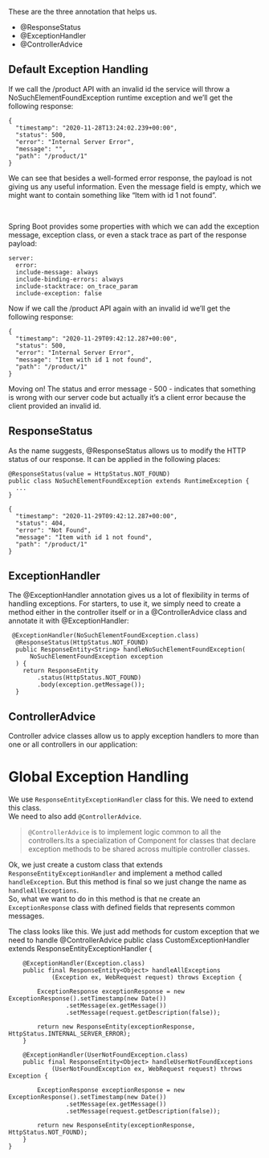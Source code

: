 These are the three annotation that helps us.
* @ResponseStatus
* @ExceptionHandler
* @ControllerAdvice

## Default Exception Handling
If we call the /product API with an invalid id the service will throw a NoSuchElementFoundException runtime exception and we’ll get the following response:
```
{
  "timestamp": "2020-11-28T13:24:02.239+00:00",
  "status": 500,
  "error": "Internal Server Error",
  "message": "",
  "path": "/product/1"
}
```

We can see that besides a well-formed error response, the payload is not giving us any useful information. Even the message field is empty, which we might want to contain something like “Item with id 1 not found”.

<br>

Spring Boot provides some properties with which we can add the exception message, exception class, or even a stack trace as part of the response payload:

```
server:
  error:
  include-message: always
  include-binding-errors: always
  include-stacktrace: on_trace_param
  include-exception: false
```

Now if we call the /product API again with an invalid id we’ll get the following response:

```
{
  "timestamp": "2020-11-29T09:42:12.287+00:00",
  "status": 500,
  "error": "Internal Server Error",
  "message": "Item with id 1 not found",
  "path": "/product/1"
} 
```

Moving on! The status and error message - 500 - indicates that something is wrong with our server code but actually it’s a client error because the client provided an invalid id.

## ResponseStatus
As the name suggests, @ResponseStatus allows us to modify the HTTP status of our response. It can be applied in the following places:

```
@ResponseStatus(value = HttpStatus.NOT_FOUND)
public class NoSuchElementFoundException extends RuntimeException {
  ...
}

{
  "timestamp": "2020-11-29T09:42:12.287+00:00",
  "status": 404,
  "error": "Not Found",
  "message": "Item with id 1 not found",
  "path": "/product/1"
} 
```

## ExceptionHandler
The @ExceptionHandler annotation gives us a lot of flexibility in terms of handling exceptions. For starters, to use it, we simply need to create a method either in the controller itself or in a @ControllerAdvice class and annotate it with @ExceptionHandler:

```
 @ExceptionHandler(NoSuchElementFoundException.class)
  @ResponseStatus(HttpStatus.NOT_FOUND)
  public ResponseEntity<String> handleNoSuchElementFoundException(
      NoSuchElementFoundException exception
  ) {
    return ResponseEntity
        .status(HttpStatus.NOT_FOUND)
        .body(exception.getMessage());
  }
```

## ControllerAdvice
Controller advice classes allow us to apply exception handlers to more than one or all controllers in our application:

# Global Exception Handling
We use `ResponseEntityExceptionHandler` class for this. We need to extend this class.<br>
We need to also add `@ControllerAdvice`.
> `@ControllerAdvice` is to implement logic common to all the controllers.Its a specialization of Component for classes that declare exception methods to be shared
across multiple controller classes.  

Ok, we just create a custom class that extends `ResponseEntityExceptionHandler` and implement
a method called `handleException`. But this method is final so we just change the name as `handleAllExceptions`. <br>
So, what we want to do in this method is that ne create an `ExceptionResponse` class with defined
fields that represents common messages.

The class looks like this. We just add methods for custom exception that we need to handle
@ControllerAdvice
public class CustomExceptionHandler extends ResponseEntityExceptionHandler {
```
    @ExceptionHandler(Exception.class)
    public final ResponseEntity<Object> handleAllExceptions
            (Exception ex, WebRequest request) throws Exception {

        ExceptionResponse exceptionResponse = new ExceptionResponse().setTimestamp(new Date())
                .setMessage(ex.getMessage())
                .setMessage(request.getDescription(false));

        return new ResponseEntity(exceptionResponse, HttpStatus.INTERNAL_SERVER_ERROR);
    }

    @ExceptionHandler(UserNotFoundException.class)
    public final ResponseEntity<Object> handleUserNotFoundExceptions
            (UserNotFoundException ex, WebRequest request) throws Exception {

        ExceptionResponse exceptionResponse = new ExceptionResponse().setTimestamp(new Date())
                .setMessage(ex.getMessage())
                .setMessage(request.getDescription(false));

        return new ResponseEntity(exceptionResponse, HttpStatus.NOT_FOUND);
    }
}
```